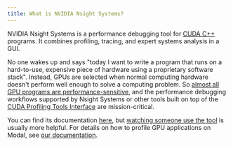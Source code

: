 ```yaml
---
title: What is NVIDIA Nsight Systems?
---
```


NVIDIA Nsight Systems is a performance debugging tool for
[CUDA C++](/gpu-glossary/host-software/cuda-c) programs. It combines profiling,
tracing, and expert systems analysis in a GUI.

No one wakes up and says "today I want to write a program that runs on a hard-to-use,
expensive piece of hardware using a proprietary software stack". Instead,
GPUs are selected when normal computing hardware doesn't perform well enough to
solve a computing problem. So
[almost all GPU programs are performance-sensitive](/gpu-glossary/perf), and the
performance debugging workflows supported by Nsight Systems or other tools built
on top of the
[CUDA Profiling Tools Interface](/gpu-glossary/host-software/cupti) are
mission-critical.

You can find its documentation
[here](https://docs.nvidia.com/nsight-systems/index.html), but
[watching someone use the tool](https://www.youtube.com/watch?v=dUDGO66IadU) is
usually more helpful. For details on how to profile GPU applications on Modal,
see [our documentation](https://modal.com/docs/examples/nsys).
